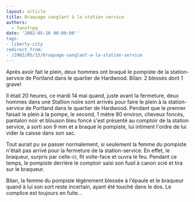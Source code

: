 ```yaml
---
layout: article
title: Braquage sanglant à la station service
authors:
  - fanofrpg
date: '2002-05-16 00:00:00''
tags:
- liberty-city
redirect_from:
- /2002/05/15/braquage-sanglant-a-la-station-service
---
```


Après avoir fait le plein, deux hommes ont braqué le pompiste de la station-service de Portland dans le quartier de Hardwood. Bilan: 2 blessés dont 1 grave!

Il était 20 heures, ce mardi 14 mai quand, juste avant la fermeture, deux hommes dans une Stallion noire sont arrivés pour faire le plein à la station-service de Portland dans le quartier de Hardwood. Pendant que le premier faisait le plein à la pompe, le second, 1 mètre 80 environ, cheveux foncés, pantalon noir et blouson bleu foncé s'est présenté au comptoir de la station service, a sorti son 9 mm et a braqué le pompiste, lui intiment l'ordre de lui vider la caisse dans son sac.

Tout aurait pu se passer normalement, si seulement la femme du pompiste n'était pas arrivé pour la fermeture de la station-service. En effet, le braqueur, surpris par celle-ci, fit volte-face et ouvra le feu. Pendant ce temps, le pompiste derrière le comptoir saisi son fusil à canon scié et tira sur le braqueur.

Bilan, la femme du pompiste légèrement blessée à l'épaule et le braqueur quand à lui son sort reste incertain, ayant été touché dans le dos. Le complice est toujours en fuite…